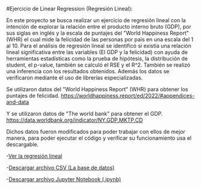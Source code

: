 #Ejercicio de Linear Regression (Regresión Lineal):

En este proyecto se busca realizar un ejercicio de regresión lineal con la intención de explorar la relación entre el producto interno bruto
(GDP), por sus siglas en inglés y la escala de puntajes del "World Happiness Report" (WHR) el cual mide la felicidad de las personas por país 
en una escala del 1 al 10.
Para el análisis de regresión lineal se identificó si existía una relación lineal significativa entre las variables (El GDP y la felicidad)
con ayuda de herramientas estadísticas como la prueba de hipótesis, la distribución de student, el p-value, también se calculó el RSE y el R^2.
También se realizó una inferencia con los resultados obtenidos. Además los datos se verificaron mediante el uso de librerías especializadas.

Se utilizaron datos del "World Happiness Report" (WHR) para obtener los puntajes de felicidad. 
https://worldhappiness.report/ed/2022/#appendices-and-data

Y se utilizaron datos de "The world bank" para obtener el GDP. 
https://data.worldbank.org/indicator/NY.GDP.MKTP.CD

Dichos datos fueron modificados para poder trabajar con ellos de mejor manera, para poder ejecutar el código y verificar su funcionamiento
usa el descargable.

-[Ver la regresión lineal](proyectos/proyecto2/Ejercicio_LinearRegression.html) <p>
-[Descargar archivo CSV (La base de datos)](data1_2.csv) <p>
-[Descargar archivo Jupyter Notebook (.ipynb)](Ejercicio_LinearRegression.ipynb) <p>
